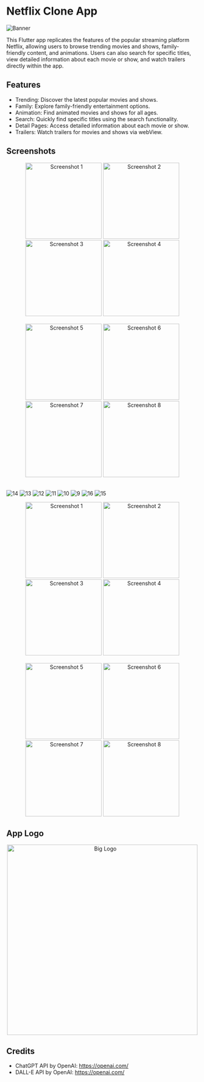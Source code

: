 # Netflix Clone App

![Banner](https://github.com/KavyaMistry369/netflix_clone/assets/130814792/f4e5fd9c-d396-4958-aeab-a455846174d9)

This Flutter app replicates the features of the popular streaming platform Netflix, allowing users to browse trending movies and shows, family-friendly content, and animations. Users can also search for specific titles, view detailed information about each movie or show, and watch trailers directly within the app.


## Features

- Trending: Discover the latest popular movies and shows.
- Family: Explore family-friendly entertainment options.
- Animation: Find animated movies and shows for all ages.
- Search: Quickly find specific titles using the search functionality.
- Detail Pages: Access detailed information about each movie or show.
- Trailers: Watch trailers for movies and shows via webView.


## Screenshots

<div align="center">
    <img src="https://github.com/KavyaMistry369/netflix_clone/assets/130814792/8cdaf29a-63f6-4d1e-a581-54a255c92b6c" alt="Screenshot 1" width="200"/>
    <img src="https://github.com/KavyaMistry369/netflix_clone/assets/130814792/188a85d4-41bc-46e8-929a-e0aab02635dd" alt="Screenshot 2" width="200"/>
    <img src="https://github.com/KavyaMistry369/netflix_clone/assets/130814792/c79b56ac-5fb9-40b7-87d8-25e00dd6bc10" alt="Screenshot 3" width="200"/>
    <img src="https://github.com/KavyaMistry369/netflix_clone/assets/130814792/08f1e807-7033-40a9-99bd-a46d6085176d" alt="Screenshot 4" width="200"/>
</div>
<br/>
<div align="center">
    <img src="https://github.com/KavyaMistry369/netflix_clone/assets/130814792/c70621c9-9a69-4113-b267-bb50834bd20a" alt="Screenshot 5" width="200"/>
    <img src="https://github.com/KavyaMistry369/netflix_clone/assets/130814792/261b1f78-efc1-4c16-83a1-c70da6241bd3" alt="Screenshot 6" width="200"/>
    <img src="https://github.com/KavyaMistry369/netflix_clone/assets/130814792/0fc678eb-65cf-4d65-86ab-bf8e416020a8" alt="Screenshot 7" width="200"/>
    <img src="https://github.com/KavyaMistry369/netflix_clone/assets/130814792/3f201e13-7607-4e92-95c9-b36d8b0c6ae8" alt="Screenshot 8" width="200"/>
</div>
<br/>

![14](https://github.com/KavyaMistry369/netflix_clone/assets/130814792/407d88af-a97f-4128-b9e0-06faff0b1498)
![13](https://github.com/KavyaMistry369/netflix_clone/assets/130814792/b1acf12c-df4d-4b84-ab54-5b5bedd26510)
![12](https://github.com/KavyaMistry369/netflix_clone/assets/130814792/801964e5-091c-46eb-9685-d3e5ac844a87)
![11](https://github.com/KavyaMistry369/netflix_clone/assets/130814792/a64a8f82-d2cd-4fe9-b981-b8dd8a7fcf59)
![10](https://github.com/KavyaMistry369/netflix_clone/assets/130814792/009323c9-7cbb-4fb4-86e1-1b047fb0330f)
![9](https://github.com/KavyaMistry369/netflix_clone/assets/130814792/deff3f08-e31a-43e3-ac02-d0f05006a10e)
![16](https://github.com/KavyaMistry369/netflix_clone/assets/130814792/82623b0f-597f-408a-aaf0-8ce9152990ac)
![15](https://github.com/KavyaMistry369/netflix_clone/assets/130814792/570a1f4e-8e2d-4213-a059-55c49e7089aa)




<div align="center">
    <img src="https://github.com/KavyaMistry369/netflix_clone/assets/130814792/deff3f08-e31a-43e3-ac02-d0f05006a10e" alt="Screenshot 1" width="200"/>
    <img src="https://github.com/KavyaMistry369/netflix_clone/assets/130814792/009323c9-7cbb-4fb4-86e1-1b047fb0330f" alt="Screenshot 2" width="200"/>
    <img src="https://github.com/KavyaMistry369/netflix_clone/assets/130814792/a64a8f82-d2cd-4fe9-b981-b8dd8a7fcf59" alt="Screenshot 3" width="200"/>
    <img src="https://github.com/KavyaMistry369/netflix_clone/assets/130814792/801964e5-091c-46eb-9685-d3e5ac844a87" alt="Screenshot 4" width="200"/>
</div>
<br/>
<div align="center">
    <img src="https://github.com/KavyaMistry369/netflix_clone/assets/130814792/b1acf12c-df4d-4b84-ab54-5b5bedd26510" alt="Screenshot 5" width="200"/>
    <img src="https://github.com/KavyaMistry369/netflix_clone/assets/130814792/407d88af-a97f-4128-b9e0-06faff0b1498" alt="Screenshot 6" width="200"/>
    <img src="https://github.com/KavyaMistry369/netflix_clone/assets/130814792/0fc678eb-65cf-4d65-86ab-bf8e416020a8" alt="Screenshot 7" width="200"/>
    <img src="https://github.com/KavyaMistry369/netflix_clone/assets/130814792/3f201e13-7607-4e92-95c9-b36d8b0c6ae8" alt="Screenshot 8" width="200"/>
</div>

## App Logo

<div align="center">
<img src="https://github.com/KavyaMistry369/chatgpt_clone/assets/130814792/d991a7ae-c339-429b-87fc-d21a0bb2364d" alt="Big Logo" width="500">
</div>

## Credits

- ChatGPT API by OpenAI: https://openai.com/
- DALL-E API by OpenAI: https://openai.com/
